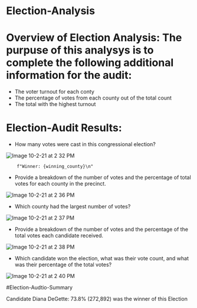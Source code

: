 # Election-Analysis

# Overview of Election Analysis: The purpuse of this analysys is to complete the following additional information for the audit:
- The voter turnout for each conty
- The percentage of votes from each county out of the total count
- The total with the highest turnout

# Election-Audit Results:

- How many votes were cast in this congressional election?

![Image 10-2-21 at 2 32 PM](https://user-images.githubusercontent.com/90288638/135731100-d843fe3b-1e81-4c73-bc0f-1120fa7d56f5.jpg)

        f"Winner: {winning_county}\n"

- Provide a breakdown of the number of votes and the percentage of total votes for each county in the precinct.

![Image 10-2-21 at 2 36 PM](https://user-images.githubusercontent.com/90288638/135731129-61b25545-b9d9-40f9-b7e7-80be57f77fca.jpg)


- Which county had the largest number of votes?

![Image 10-2-21 at 2 37 PM](https://user-images.githubusercontent.com/90288638/135731146-6ca3fc24-0b79-40ee-a32c-63f274b6de78.jpg)



- Provide a breakdown of the number of votes and the percentage of the total votes each candidate received.

![Image 10-2-21 at 2 38 PM](https://user-images.githubusercontent.com/90288638/135731160-0c71dc73-5df8-45a5-97e1-4fbdbb93fdb0.jpg)


- Which candidate won the election, what was their vote count, and what was their percentage of the total votes?

![Image 10-2-21 at 2 40 PM](https://user-images.githubusercontent.com/90288638/135731192-b9db19fc-5655-48a0-a793-bd5609e8fdb2.jpg)


#Election-Audtio-Summary

Candidate Diana DeGette: 73.8% (272,892) was the winner of this Election




